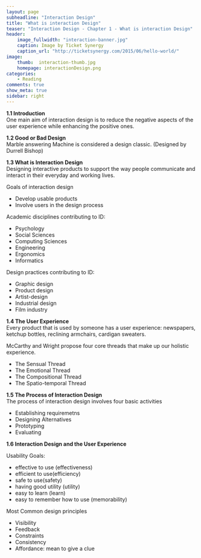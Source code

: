 ```yaml
---
layout: page
subheadline: "Interaction Design"
title: "What is interaction Design"
teaser: "Interaction Design - Chapter 1 - What is interaction Design"
header:
    image_fullwidth: "interaction-banner.jpg"
    caption: Image by Ticket Synergy
    caption_url: "http://ticketsynergy.com/2015/06/hello-world/"
image:
    thumb:  interaction-thumb.jpg
    homepage: interactionDesign.png
categories:
    - Reading
comments: true
show_meta: true
sidebar: right
---
```


<strong>1.1 Introduction</strong><br>
One main aim of interaction design is to reduce the negative aspects of the user experience while enhancing the positive ones.

<strong>1.2 Good or Bad Design</strong><br>
Marble answering Machine is considered a design classic. (Designed by Durrell Bishop)

<strong>1.3 What is Interaction Design</strong><br>
Designing interactive products to support the way people communicate and interact in their everyday and working lives.

Goals of interaction design

- Develop usable products
- Involve users in the design process

Academic disciplines contributing to ID:

- Psychology
- Social Sciences
- Computing Sciences
- Engineering
- Ergonomics
- Informatics

Design practices contributing to ID:

- Graphic design
- Product design
- Artist-design
- Industrial design
- Film industry

<strong>1.4 The User Experience</strong><br>
Every product that is used by someone has a user experience: newspapers, ketchup bottles, reclining armchairs, cardigan sweaters.

McCarthy and Wright propose four core threads that make up our holistic experience.

- The Sensual Thread
- The Emotional Thread
- The Compositional Thread
- The Spatio-temporal Thread

<strong>1.5 The Process of Interaction Design</strong><br>
The process of interaction design involves four basic activities

- Establishing requiremetns
- Designing Alternatives
- Prototyping
- Evaluating

<strong>1.6 Interaction Design and the User Experience</strong><br>

Usability Goals:
- effective to use (effectiveness)
- efficient to use(efficiency)
- safe to use(safety)
- having good utility (utility)
- easy to learn (learn)
- easy to remember how to use (memorability)

Most Common design principles
- Visibility
- Feedback
- Constraints
- Consistency
- Affordance: mean to give a clue
